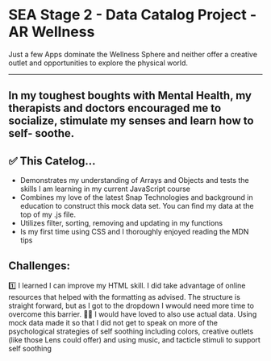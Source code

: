 # SEA Stage 2 - Data Catalog Project - AR Wellness

Just a few Apps dominate the Wellness Sphere and neither offer a creative outlet and opportunities to explore the physical world. 

---
In my toughest boughts with Mental Health, my therapists and doctors encouraged me to socialize, stimulate my senses and learn how to self- soothe. 
---

## ✅ This Catelog...

- Demonstrates my understanding of Arrays and Objects and tests the skills I am learning in my current JavaScript course
- Combines my love of the latest Snap Technologies and background in education to construct this mock data set. You can find my data at the top of my .js file.
- Utilizes filter, sorting, removing and updating in my functions
- Is my first time using CSS and I thoroughly enjoyed reading the MDN tips

## Challenges:
1️⃣ I learned I can improve my HTML skill. I did take advantage of online resources that helped with the formatting as advised. The structure is straight forward, but as I got to the dropdown I wwould need more time to overcome this barrier. 
✌🏾 I would have loved to also use actual data. Using mock data made it so that I did not get to speak on more of the psychological strategies of self soothing including colors, creative outlets (like those Lens could offer) and using music, and tacticle stimuli to support self soothing
